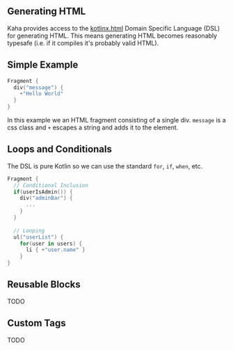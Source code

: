 ## Generating HTML

Kaha provides access to the [kotlinx.html](https://github.com/Kotlin/kotlinx.html) Domain Specific Language (DSL) for generating HTML. This means generating HTML becomes reasonably typesafe (i.e. if it compiles it's probably valid HTML).

## Simple Example

```kotlin
Fragment {
  div("message") {
    +"Hello World"
  }
}
```
In this example we an HTML fragment consisting of a single div. `message` is a css class and `+` escapes a string and adds it to the element.

## Loops and Conditionals

The DSL is pure Kotlin so we can use the standard `for`, `if`, `when`, etc.

```kotlin
Fragment {
  // Conditional Inclusion
  if(userIsAdmin()) {
    div("adminBar") {
      ...
    }
  }
  
  // Looping
  ul("userList") {
    for(user in users) {
      li { +"user.name" }
    }
}
```

## Reusable Blocks

TODO

## Custom Tags

TODO
